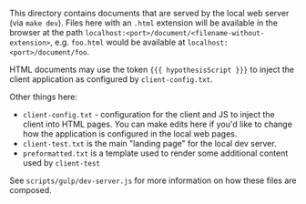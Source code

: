 This directory contains documents that are served by the local
web server (via `make dev`). Files here with an `.html` extension
will be available in the browser at the path
`localhost:<port>/document/<filename-without-extension>`,
e.g. `foo.html` would be available at `localhost:<port>/document/foo`.

HTML documents may use the token `{{{ hypothesisScript }}}` to inject
the client application as configured by `client-config.txt`.

Other things here:

- `client-config.txt` - configuration for the client and JS to inject
  the client into HTML pages. You can make edits here if you'd like to
  change how the application is configured in the local web pages.
- `client-test.txt` is the main "landing page" for the local dev server.
- `preformatted.txt` is a template used to render some additional content
  used by `client-test`

See `scripts/gulp/dev-server.js` for more information on how these files
are composed.

